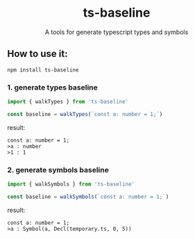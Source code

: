 <div align="center">
  
  # ts-baseline
  
  A tools for generate typescript types and symbols
  
</div>

## How to use it:

```shell
npm install ts-baseline
```

### 1. generate types baseline

```ts
import { walkTypes } from 'ts-baseline'

const baseline = walkTypes(`const a: number = 1;`)
```

result: 

```
const a: number = 1;
>a : number
>1 : 1
```

### 2. generate symbols baseline

```ts
import { walkSymbols } from 'ts-baseline'

const baseline = walkSymbols(`const a: number = 1;`)
```

result: 

```
const a: number = 1;
>a : Symbol(a, Decl(temporary.ts, 0, 5))
```
